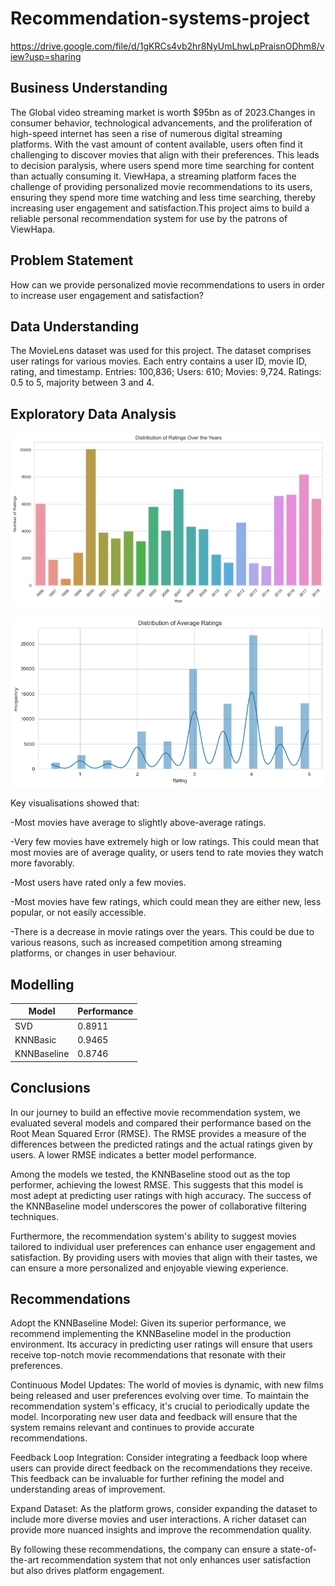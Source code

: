 # Recommendation-systems-project
https://drive.google.com/file/d/1gKRCs4vb2hr8NyUmLhwLpPraisnODhm8/view?usp=sharing

## Business Understanding 
The Global video streaming market is worth $95bn as
of 2023.Changes in consumer behavior, technological advancements, and the proliferation of high-speed internet has seen a rise of numerous digital streaming platforms.
With the vast amount of content available, users often find it challenging to discover movies that align with their preferences. This leads to decision paralysis, where users spend more time searching for content than actually consuming it. ViewHapa, a streaming platform faces the challenge of providing personalized movie recommendations to its users, ensuring they spend more time watching and less time searching, thereby increasing user engagement and satisfaction.This project aims to build a reliable personal recommendation system for use by the patrons of ViewHapa.

## Problem Statement 
How can we provide personalized movie recommendations to
users in order to increase user engagement and satisfaction?

## Data Understanding 
The MovieLens dataset was used for this project.
The dataset comprises user ratings for various movies. Each
entry contains a user ID, movie ID, rating, and timestamp.
Entries: 100,836; Users: 610; Movies: 9,724.
Ratings: 0.5 to 5, majority between 3 and 4.

## Exploratory Data Analysis 
![Timestamp analysis](images/timestamp.png)

![Average ratings distribution](images/avgratings.png)

Key visualisations showed that:

-Most movies have average to slightly above-average ratings.

-Very few movies have extremely high or low ratings. This could mean that most movies are of average quality, or
users tend to rate movies they watch more favorably.

-Most users have rated only a few movies.

-Most movies have few ratings, which could mean they are either new, less popular, or not easily accessible.

-There is a decrease in movie ratings over the years. This could be due to various reasons, such as increased competition among streaming platforms, or changes in user behaviour. 

## Modelling 
| Model | Performance | 
|----------|----------|
| SVD | 0.8911 | 
| KNNBasic |0.9465 | 
| KNNBaseline | 0.8746 | 

## Conclusions
In our journey to build an effective movie recommendation system, we evaluated several models and compared their performance based on the Root Mean Squared Error (RMSE). The RMSE provides a measure of the differences between the predicted ratings and the actual ratings given by users. A lower RMSE indicates a better model performance.

Among the models we tested, the KNNBaseline stood out as the top performer, achieving the lowest RMSE. This suggests that this model is most adept at predicting user ratings with high accuracy. The success of the KNNBaseline model underscores the power of collaborative filtering techniques.

Furthermore, the recommendation system's ability to suggest movies tailored to individual user preferences can enhance user engagement and satisfaction. By providing users with movies that align with their tastes, we can ensure a more personalized and enjoyable viewing experience.

## Recommendations
Adopt the KNNBaseline Model: Given its superior performance, we recommend implementing the KNNBaseline model in the production environment. Its accuracy in predicting user ratings will ensure that users receive top-notch movie recommendations that resonate with their preferences.

Continuous Model Updates: The world of movies is dynamic, with new films being released and user preferences evolving over time. To maintain the recommendation system's efficacy, it's crucial to periodically update the model. Incorporating new user data and feedback will ensure that the system remains relevant and continues to provide accurate recommendations.

Feedback Loop Integration: Consider integrating a feedback loop where users can provide direct feedback on the recommendations they receive. This feedback can be invaluable for further refining the model and understanding areas of improvement.

Expand Dataset: As the platform grows, consider expanding the dataset to include more diverse movies and user interactions. A richer dataset can provide more nuanced insights and improve the recommendation quality.

By following these recommendations, the company can ensure a state-of-the-art recommendation system that not only enhances user satisfaction but also drives platform engagement.

